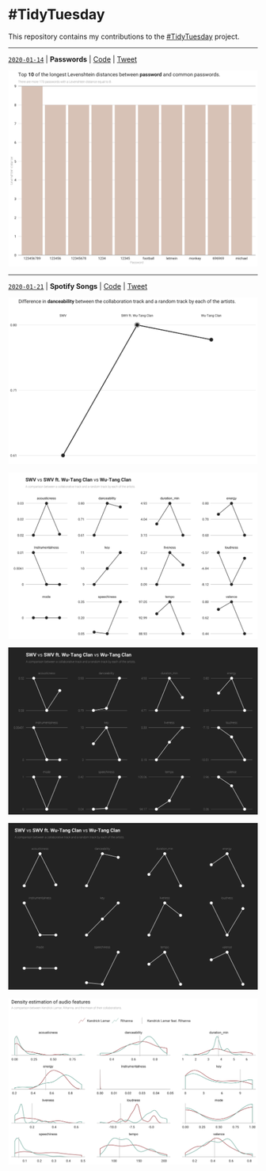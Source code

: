 # #TidyTuesday

This repository contains my contributions to the [#TidyTuesday](https://github.com/rfordatascience/tidytuesday) project.

---

[`2020-01-14`](https://github.com/rfordatascience/tidytuesday/tree/master/data/2020/2020-01-14) | **Passwords** | [Code](2020-01-14/passwords.R) | [Tweet](https://twitter.com/joaompalmeiro/status/1218347580163284992)

![Passwords](2020-01-14/passwords.png)

---

[`2020-01-21`](https://github.com/rfordatascience/tidytuesday/tree/master/data/2020/2020-01-21) | **Spotify Songs** | [Code](2020-01-21/spotify_songs.R) | [Tweet](https://twitter.com/joaompalmeiro/status/1221547161395122191)

![Single Slope Chart](2020-01-21/spotify_songs_slope_chart.png)

![Small Multiple Slope Chart](2020-01-21/spotify_songs_small_multiple_slope_chart.png)

![Small Multiple Slope Chart - Partial Night Sky Mode](2020-01-21/spotify_songs_small_multiple_slope_chart_partial_night_sky.png)

![Small Multiple Slope Chart - Night Sky Mode](2020-01-21/spotify_songs_small_multiple_slope_chart_night_sky.png)

![Small Multiple KDE](2020-01-21/spotify_songs_small_multiple_kde.png)

